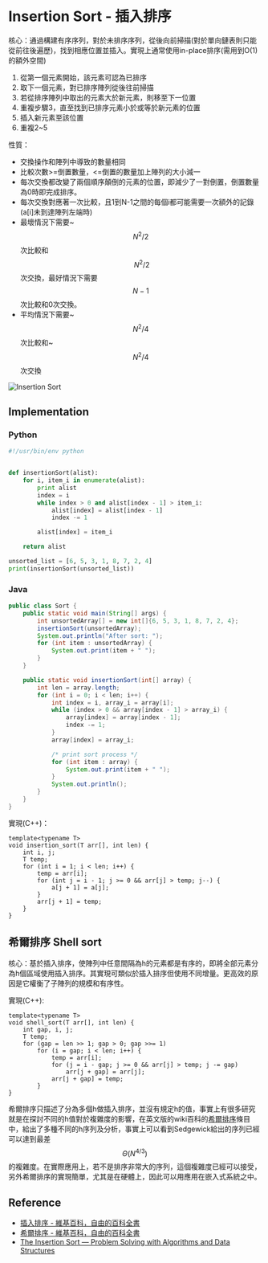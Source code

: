# Insertion Sort - 插入排序

核心：通過構建有序序列，對於未排序序列，從後向前掃描(對於單向鏈表則只能從前往後遍歷)，找到相應位置並插入。實現上通常使用in-place排序(需用到O(1)的額外空間)

1. 從第一個元素開始，該元素可認為已排序
2. 取下一個元素，對已排序陣列從後往前掃描
3. 若從排序陣列中取出的元素大於新元素，則移至下一位置
4. 重複步驟3，直至找到已排序元素小於或等於新元素的位置
5. 插入新元素至該位置
6. 重複2~5

性質：

- 交換操作和陣列中導致的數量相同
- 比較次數>=倒置數量，<=倒置的數量加上陣列的大小減一
- 每次交換都改變了兩個順序顛倒的元素的位置，即減少了一對倒置，倒置數量為0時即完成排序。
- 每次交換對應著一次比較，且1到N-1之間的每個i都可能需要一次額外的記錄(a[i]未到達陣列左端時)
- 最壞情況下需要~$$N^2/2$$次比較和$$~N^2/2$$次交換，最好情況下需要$$N-1$$次比較和0次交換。
- 平均情況下需要~$$N^2/4$$次比較和~$$N^2/4$$次交換

![Insertion Sort](../images/insertion_sort.gif)


## Implementation

### Python

```python
#!/usr/bin/env python


def insertionSort(alist):
    for i, item_i in enumerate(alist):
        print alist
        index = i
        while index > 0 and alist[index - 1] > item_i:
            alist[index] = alist[index - 1]
            index -= 1

        alist[index] = item_i

    return alist

unsorted_list = [6, 5, 3, 1, 8, 7, 2, 4]
print(insertionSort(unsorted_list))
```

### Java

```java
public class Sort {
	public static void main(String[] args) {
		int unsortedArray[] = new int[]{6, 5, 3, 1, 8, 7, 2, 4};
		insertionSort(unsortedArray);
		System.out.println("After sort: ");
		for (int item : unsortedArray) {
			System.out.print(item + " ");
		}
	}

	public static void insertionSort(int[] array) {
		int len = array.length;
		for (int i = 0; i < len; i++) {
			int index = i, array_i = array[i];
			while (index > 0 && array[index - 1] > array_i) {
				array[index] = array[index - 1];
				index -= 1;
			}
			array[index] = array_i;

			/* print sort process */
			for (int item : array) {
				System.out.print(item + " ");
			}
			System.out.println();
		}
	}
}
```

實現(C++)：

```
template<typename T>
void insertion_sort(T arr[], int len) {
    int i, j;
    T temp;
    for (int i = 1; i < len; i++) {
        temp = arr[i];
        for (int j = i - 1; j >= 0 && arr[j] > temp; j--) {
            a[j + 1] = a[j];
        }
        arr[j + 1] = temp;
    }
}
```

## 希爾排序 Shell sort

核心：基於插入排序，使陣列中任意間隔為h的元素都是有序的，即將全部元素分為h個區域使用插入排序。其實現可類似於插入排序但使用不同增量。更高效的原因是它權衡了子陣列的規模和有序性。

實現(C++):

```
template<typename T>
void shell_sort(T arr[], int len) {
	int gap, i, j;
	T temp;
	for (gap = len >> 1; gap > 0; gap >>= 1)
		for (i = gap; i < len; i++) {
			temp = arr[i];
			for (j = i - gap; j >= 0 && arr[j] > temp; j -= gap)
				arr[j + gap] = arr[j];
			arr[j + gap] = temp;
		}
}
```

希爾排序只描述了分為多個h做插入排序，並沒有規定h的值，事實上有很多研究就是在探討不同的h值對於複雜度的影響，在英文版的wiki百科的[希爾排序](https://en.wikipedia.org/wiki/Shellsort)條目中，給出了多種不同的h序列及分析，事實上可以看到Sedgewick給出的序列已經可以達到最差$$\Theta(N^{4/3})$$的複雜度。在實際應用上，若不是排序非常大的序列，這個複雜度已經可以接受，另外希爾排序的實現簡單，尤其是在硬體上，因此可以用應用在嵌入式系統之中。

## Reference

- [插入排序 - 維基百科，自由的百科全書](http://zh.wikipedia.org/wiki/%E6%8F%92%E5%85%A5%E6%8E%92%E5%BA%8F)
- [希爾排序 - 維基百科，自由的百科全書](http://zh.wikipedia.org/wiki/%E5%B8%8C%E5%B0%94%E6%8E%92%E5%BA%8F)
- [The Insertion Sort — Problem Solving with Algorithms and Data Structures](http://interactivepython.org/runestone/static/pythonds/SortSearch/TheInsertionSort.html)
